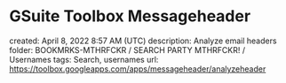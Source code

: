 # GSuite Toolbox Messageheader

created: April 8, 2022 8:57 AM (UTC)
description: Analyze email headers
folder: BOOKMRKS-MTHRFCKR / SEARCH PARTY MTHRFCKR! / Usernames
tags: Search, usernames
url: https://toolbox.googleapps.com/apps/messageheader/analyzeheader